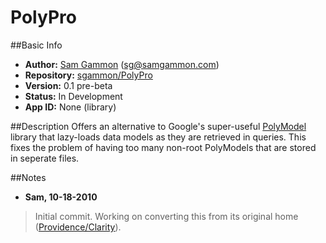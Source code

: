# PolyPro

##Basic Info
* **Author:** [Sam Gammon](http://github.com/sgammon) (sg@samgammon.com)
* **Repository:** [sgammon/PolyPro](http://github.com/sgammon/PolyPro)
* **Version:** 0.1 pre-beta
* **Status:** In Development
* **App ID:** None (library)

##Description
Offers an alternative to Google's super-useful [PolyModel](http://code.google.com/appengine/docs/python/datastore/polymodelclass.html) library that lazy-loads data models as they are retrieved in queries. This fixes the problem of having too many non-root PolyModels that are stored in seperate files.

##Notes

* **Sam, 10-18-2010**
> Initial commit. Working on converting this from its original home ([Providence/Clarity](http://github.com/sgammon/ProvidenceClarity)).
